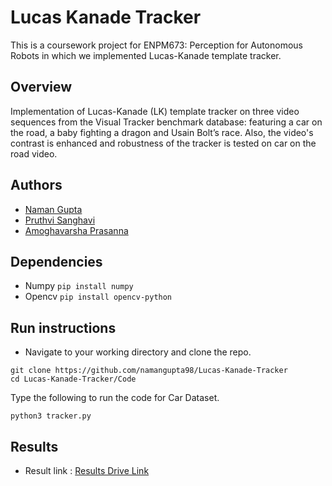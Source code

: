 # Lucas Kanade Tracker
This is a coursework project for ENPM673: Perception for Autonomous Robots in which we implemented Lucas-Kanade template tracker.

## Overview
Implementation of Lucas-Kanade (LK) template tracker on three video sequences from the Visual Tracker benchmark database: featuring a car on the road, a baby fighting a dragon and Usain Bolt’s race. Also, the video's contrast is enhanced and robustness of the tracker is tested on car on the road video.

## Authors
- [Naman Gupta](https://github.com/namangupta98/)
- [Pruthvi Sanghavi](https://github.com/Pruthvi-Sanghavi)
- [Amoghavarsha Prasanna](https://github.com/AmoghavarshaP)

## Dependencies
- Numpy ```pip install numpy```
- Opencv ```pip install opencv-python```

## Run instructions
- Navigate to your working directory and clone the repo.
```
git clone https://github.com/namangupta98/Lucas-Kanade-Tracker
cd Lucas-Kanade-Tracker/Code
```
Type the following to run the code for Car Dataset.
```
python3 tracker.py
```

## Results
- Result link : [Results Drive Link]( https://drive.google.com/open?id=1QhJ-F1WRNeYQqho4oXq0fDLo055jDZX3)

